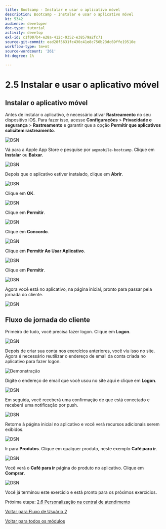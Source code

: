 ```yaml
---
title: Bootcamp - Instalar e usar o aplicativo móvel
description: Bootcamp - Instalar e usar o aplicativo móvel
kt: 5342
audience: developer
doc-type: tutorial
activity: develop
exl-id: c1f007b4-e28a-412c-9352-e38579a2fc71
source-git-commit: ead28f5631fc430c41e8c756b23dc69ffe19510e
workflow-type: tm+mt
source-wordcount: '261'
ht-degree: 1%

---
```


# 2.5 Instalar e usar o aplicativo móvel


## Instalar o aplicativo móvel

Antes de instalar o aplicativo, é necessário ativar **Rastreamento** no seu dispositivo iOS. Para fazer isso, acesse **Configurações** > **Privacidade e segurança** > **Rastreamento** e garantir que a opção **Permitir que aplicativos solicitem rastreamento**.

![DSN](./../uc3/images/app4.png)

Vá para a Apple App Store e pesquise por `aepmobile-bootcamp`. Clique em **Instalar** ou **Baixar**.

![DSN](./../uc3/images/app1.png)

Depois que o aplicativo estiver instalado, clique em **Abrir**.

![DSN](./../uc3/images/app2.png)

Clique em **OK**.

![DSN](./../uc3/images/app9.png)

Clique em **Permitir**.

![DSN](./../uc3/images/app3.png)

Clique em **Concordo**.

![DSN](./../uc3/images/app7.png)

Clique em **Permitir Ao Usar Aplicativo**.

![DSN](./../uc3/images/app8.png)

Clique em **Permitir**.

![DSN](./../uc3/images/app5.png)

Agora você está no aplicativo, na página inicial, pronto para passar pela jornada do cliente.

![DSN](./../uc3/images/app12.png)

## Fluxo de jornada do cliente

Primeiro de tudo, você precisa fazer logon. Clique em **Logon**.

![DSN](./../uc3/images/app13.png)

Depois de criar sua conta nos exercícios anteriores, você viu isso no site. Agora é necessário reutilizar o endereço de email da conta criada no aplicativo para fazer logon.

![Demonstração](./../uc3/images/pv1.png)

Digite o endereço de email que você usou no site aqui e clique em **Logon**.

![DSN](./../uc3/images/app14.png)

Em seguida, você receberá uma confirmação de que está conectado e receberá uma notificação por push.

![DSN](./../uc3/images/app15.png)

Retorne à página inicial no aplicativo e você verá recursos adicionais serem exibidos.

![DSN](./../uc3/images/app17.png)

Ir para **Produtos**. Clique em qualquer produto, neste exemplo **Café para ir**.

![DSN](./images/app19.png)

Você verá o **Café para ir** página do produto no aplicativo. Clique em **Comprar**.

![DSN](./images/app20.png)

Você já terminou este exercício e está pronto para os próximos exercícios.

Próxima etapa: [2.6 Personalização na central de atendimento](./ex6.md)

[Voltar para Fluxo de Usuário 2](./uc2.md)

[Voltar para todos os módulos](../../overview.md)
